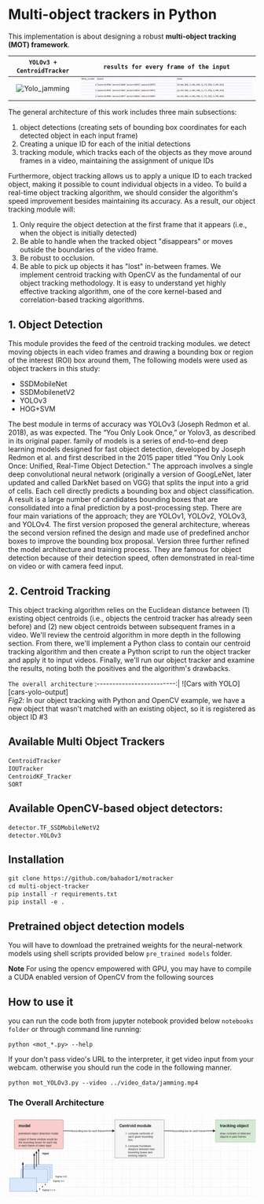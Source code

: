 [Yolo_jamming]: docs/result.gif "Sample Output with YOLO"
[csv_output]: docs/output.gif "csv output"
[architecture]: docs/the%20overall%20architecture.png "the overall architectue" 



# Multi-object trackers in Python
This implementation is about designing a robust __multi-object tracking (MOT) framework__.

`YOLOv3 + CentroidTracker` |  `results for every frame of the input`
:-------------------------:|:-------------------------:
![Yolo_jamming][Yolo_jamming]  |  ![csv_output][csv_output]



The general architecture of this work includes three main subsections:
1.	object detections (creating sets of bounding box coordinates for each detected object in each input frame)
2.	Creating a unique ID for each of the initial detections
3.	tracking module, which tracks each of the objects as they move around frames in a video, maintaining the assignment of unique IDs


Furthermore, object tracking allows us to apply a unique ID to each tracked object, making it possible to count individual objects in a video. 
To build a real-time object tracking algorithm, we should consider the algorithm's speed improvement besides maintaining its accuracy. As a result, our object tracking module will:
1.	Only require the object detection at the first frame that it appears (i.e., when the object is initially detected)
2.	Be able to handle when the tracked object "disappears" or moves outside the boundaries of the video frame.
3.	Be robust to occlusion.
4.	Be able to pick up objects it has "lost" in-between frames.
We implement centroid tracking with OpenCV as the fundamental of our object tracking methodology.
It is easy to understand yet highly effective tracking algorithm, one of the core kernel-based and correlation-based tracking algorithms.

## 1. Object Detection

This module provides the feed of the centroid tracking modules.
we detect moving objects in each video frames and drawing a bounding box or region of the interest (ROI) box around them,
The following models were used as object trackers in this study:


*   SSDMobileNet
*   SSDMobilenetV2
*   YOLOv3
*   HOG+SVM

The best module in terms of accuracy was YOLOv3 (Joseph Redmon et al. 2018), as was expected.
The “You Only Look Once,” or Yolov3, as described in its original paper.  family of models is a series of end-to-end deep learning models designed for fast object detection, developed by Joseph Redmon et al. and first described in the 2015 paper titled “You Only Look Once: Unified, Real-Time Object Detection.”
The approach involves a single deep convolutional neural network (originally a version of GoogLeNet, later updated and called DarkNet based on VGG) that splits the input into a grid of cells. Each cell directly predicts a bounding box and object classification. A result is a large number of candidates bounding boxes that are consolidated into a final prediction by a post-processing step.
There are four main variations of the approach; they are YOLOv1, YOLOv2, YOLOv3, and YOLOv4. The first version proposed the general architecture, whereas the second version refined the design and made use of predefined anchor boxes to improve the bounding box proposal. Version three further refined the model architecture and training process.
They are famous for object detection because of their detection speed, often demonstrated in real-time on video or with camera feed input.


## 2. Centroid Tracking
This object tracking algorithm relies on the Euclidean distance between (1) existing object centroids (i.e., objects the centroid tracker has already seen before) and (2) new object centroids between subsequent frames in a video.
We'll review the centroid algorithm in more depth in the following section. From there, we'll implement a Python class to contain our centroid tracking algorithm and then create a Python script to run the object tracker and apply it to input videos.
Finally, we'll run our object tracker and examine the results, noting both the positives and the algorithm's drawbacks.

`The overall architecture` 
:-------------------------:|
![Cars with YOLO][cars-yolo-output]  
*Fig2*: In our object tracking with Python and OpenCV example, we have a new object that wasn't matched with an existing object, so it is registered as object ID #3


## Available Multi Object Trackers

```
CentroidTracker
IOUTracker
CentroidKF_Tracker
SORT
```

## Available OpenCV-based object detectors:

```
detector.TF_SSDMobileNetV2
detector.YOLOv3
```


## Installation

```
git clone https://github.com/bahador1/motracker
cd multi-object-tracker
pip install -r requirements.txt
pip install -e .
```
## Pretrained object detection models

You will have to download the pretrained weights for the neural-network models using shell scripts provided below `pre_trained models` folder. 

**Note**
For using the opencv empowered with GPU, you may have to compile a CUDA enabled version of OpenCV from the following sources
  
  
## How to use it

you can run the code both from jupyter notebook provided below `notebooks folder` or through command line running:

```
python <mot_*.py> --help
```
If your don't pass video's URL to the interpreter, it get video input from your webcam. otherwise you should run the code in the following manner. 
```
python mot_YOLOv3.py --video ../video_data/jamming.mp4
```
### The Overall Architecture
![architecture]

